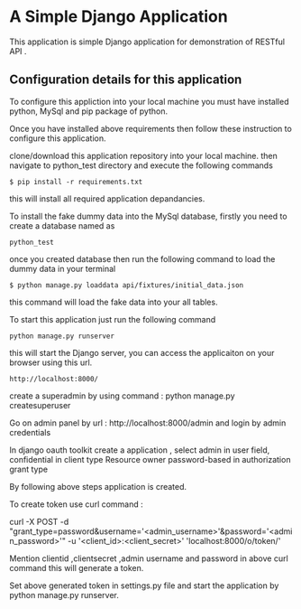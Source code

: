 
A Simple Django Application
=================================
This application is simple Django application for demonstration of RESTful API .

Configuration details for this application
------------------------------------------

To configure this appliction into your local machine you must have installed python, MySql and pip package of python.

Once you have installed above requirements then follow these instruction to configure this application.

clone/download this application repository into your local machine.
then navigate to python_test directory and execute the following commands


```
$ pip install -r requirements.txt
```

this will install all required application depandancies.

To install the fake dummy data into the MySql database, firstly you need to create a database named as

	python_test

once you created database then run the following command to load the dummy data in your terminal

```
$ python manage.py loaddata api/fixtures/initial_data.json
```

this command will load the fake data into your all tables.

To start this application just run the following command

    python manage.py runserver

this will start the Django server, you can access the applicaiton on your browser using this url.

	http://localhost:8000/

create a superadmin by using command : python manage.py createsuperuser

Go on admin panel by url : http://localhost:8000/admin
and login by admin credentials 

In django oauth toolkit
create a application , select admin in user field,
confidential in client type
Resource owner password-based in authorization grant type

By following above steps application is created.
 
To create token use curl command :

curl -X POST -d "grant_type=password&username='<admin_username>'&password='<admin_password>'" -u '<client_id>:<client_secret>' 'localhost:8000/o/token/'

Mention clientid ,clientsecret ,admin username and password in above curl command
this will generate a token.

Set above generated token in settings.py file and start the application by 
python manage.py runserver.


